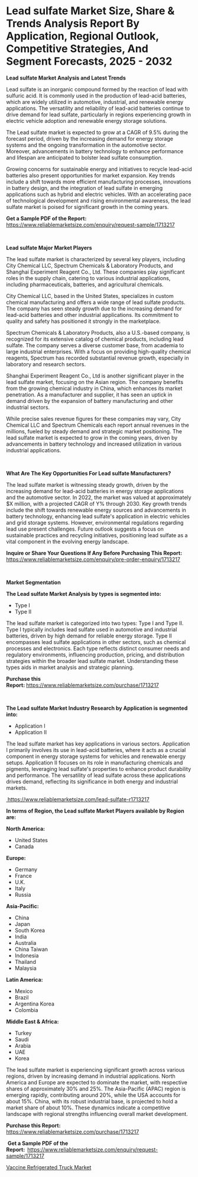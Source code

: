 <p><h1>Lead sulfate Market Size, Share & Trends Analysis Report By Application, Regional Outlook, Competitive Strategies, And Segment Forecasts, 2025 - 2032</h1></p><p><strong>Lead sulfate Market Analysis and Latest Trends</strong></p>
<p><p>Lead sulfate is an inorganic compound formed by the reaction of lead with sulfuric acid. It is commonly used in the production of lead-acid batteries, which are widely utilized in automotive, industrial, and renewable energy applications. The versatility and reliability of lead-acid batteries continue to drive demand for lead sulfate, particularly in regions experiencing growth in electric vehicle adoption and renewable energy storage solutions.</p><p>The Lead sulfate market is expected to grow at a CAGR of 9.5% during the forecast period, driven by the increasing demand for energy storage systems and the ongoing transformation in the automotive sector. Moreover, advancements in battery technology to enhance performance and lifespan are anticipated to bolster lead sulfate consumption. </p><p>Growing concerns for sustainable energy and initiatives to recycle lead-acid batteries also present opportunities for market expansion. Key trends include a shift towards more efficient manufacturing processes, innovations in battery design, and the integration of lead sulfate in emerging applications such as hybrid and electric vehicles. With an accelerating pace of technological development and rising environmental awareness, the lead sulfate market is poised for significant growth in the coming years.</p></p>
<p><strong>Get a Sample PDF of the Report:&nbsp;</strong> <a href="https://www.reliablemarketsize.com/enquiry/request-sample/1713217?utm_campaign=1897&utm_medium=2&utm_source=Github&utm_content=ia&utm_term=11012025&utm_id=lead-sulfate">https://www.reliablemarketsize.com/enquiry/request-sample/1713217</a></p>
<p>&nbsp;</p>
<p><strong>Lead sulfate Major Market Players</strong></p>
<p><p>The lead sulfate market is characterized by several key players, including City Chemical LLC, Spectrum Chemicals & Laboratory Products, and Shanghai Experiment Reagent Co., Ltd. These companies play significant roles in the supply chain, catering to various industrial applications, including pharmaceuticals, batteries, and agricultural chemicals.</p><p>City Chemical LLC, based in the United States, specializes in custom chemical manufacturing and offers a wide range of lead sulfate products. The company has seen steady growth due to the increasing demand for lead-acid batteries and other industrial applications. Its commitment to quality and safety has positioned it strongly in the marketplace.</p><p>Spectrum Chemicals & Laboratory Products, also a U.S.-based company, is recognized for its extensive catalog of chemical products, including lead sulfate. The company serves a diverse customer base, from academia to large industrial enterprises. With a focus on providing high-quality chemical reagents, Spectrum has recorded substantial revenue growth, especially in laboratory and research sectors.</p><p>Shanghai Experiment Reagent Co., Ltd is another significant player in the lead sulfate market, focusing on the Asian region. The company benefits from the growing chemical industry in China, which enhances its market penetration. As a manufacturer and supplier, it has seen an uptick in demand driven by the expansion of battery manufacturing and other industrial sectors.</p><p>While precise sales revenue figures for these companies may vary, City Chemical LLC and Spectrum Chemicals each report annual revenues in the millions, fueled by steady demand and strategic market positioning. The lead sulfate market is expected to grow in the coming years, driven by advancements in battery technology and increased utilization in various industrial applications.</p></p>
<p>&nbsp;</p>
<p><strong>What Are The Key Opportunities For Lead sulfate Manufacturers?</strong></p>
<p><p>The lead sulfate market is witnessing steady growth, driven by the increasing demand for lead-acid batteries in energy storage applications and the automotive sector. In 2022, the market was valued at approximately $X million, with a projected CAGR of Y% through 2030. Key growth trends include the shift towards renewable energy sources and advancements in battery technology, enhancing lead sulfate's application in electric vehicles and grid storage systems. However, environmental regulations regarding lead use present challenges. Future outlook suggests a focus on sustainable practices and recycling initiatives, positioning lead sulfate as a vital component in the evolving energy landscape.</p></p>
<p><strong>Inquire or Share Your Questions If Any Before Purchasing This Report:</strong> <a href="https://www.reliablemarketsize.com/enquiry/pre-order-enquiry/1713217?utm_campaign=1897&utm_medium=2&utm_source=Github&utm_content=ia&utm_term=11012025&utm_id=lead-sulfate">https://www.reliablemarketsize.com/enquiry/pre-order-enquiry/1713217</a></p>
<p>&nbsp;</p>
<p><strong>Market Segmentation</strong></p>
<p><strong>The Lead sulfate Market Analysis by types is segmented into:</strong></p>
<p><ul><li>Type I</li><li>Type II</li></ul></p>
<p><p>The lead sulfate market is categorized into two types: Type I and Type II. Type I typically includes lead sulfate used in automotive and industrial batteries, driven by high demand for reliable energy storage. Type II encompasses lead sulfate applications in other sectors, such as chemical processes and electronics. Each type reflects distinct consumer needs and regulatory environments, influencing production, pricing, and distribution strategies within the broader lead sulfate market. Understanding these types aids in market analysis and strategic planning.</p></p>
<p><strong>Purchase this Report:&nbsp;</strong><a href="https://www.reliablemarketsize.com/purchase/1713217?utm_campaign=1897&utm_medium=2&utm_source=Github&utm_content=ia&utm_term=11012025&utm_id=lead-sulfate">https://www.reliablemarketsize.com/purchase/1713217</a></p>
<p>&nbsp;</p>
<p><strong>The Lead sulfate Market Industry Research by Application is segmented into:</strong></p>
<p><ul><li>Application I</li><li>Application II</li></ul></p>
<p><p>The lead sulfate market has key applications in various sectors. Application I primarily involves its use in lead-acid batteries, where it acts as a crucial component in energy storage systems for vehicles and renewable energy setups. Application II focuses on its role in manufacturing chemicals and pigments, leveraging lead sulfate's properties to enhance product durability and performance. The versatility of lead sulfate across these applications drives demand, reflecting its significance in both energy and industrial markets.</p></p>
<p><a href="https://www.reliablemarketsize.com/lead-sulfate-r1713217?utm_campaign=1897&utm_medium=2&utm_source=Github&utm_content=ia&utm_term=11012025&utm_id=lead-sulfate">&nbsp;https://www.reliablemarketsize.com/lead-sulfate-r1713217</a></p>
<p><strong>In terms of Region, the Lead sulfate Market Players available by Region are:</strong></p>
<p>
    <p> <strong> North America: </strong>
        <ul>
            <li>United States</li>
            <li>Canada</li>
        </ul>
        </p> 
    <p> <strong> Europe: </strong>
        <ul>
            <li>Germany</li>
            <li>France</li>
            <li>U.K.</li>
            <li>Italy</li>
            <li>Russia</li>
        </ul>
        </p> 
    <p> <strong> Asia-Pacific: </strong>
        <ul>
            <li>China</li>
            <li>Japan</li>
            <li>South Korea</li>
            <li>India</li>
            <li>Australia</li>
            <li>China Taiwan</li>
            <li>Indonesia</li>
            <li>Thailand</li>
            <li>Malaysia</li>
        </ul>
        </p> 
    <p> <strong> Latin America: </strong>
        <ul>
            <li>Mexico</li>
            <li>Brazil</li>
            <li>Argentina Korea</li>
            <li>Colombia</li>
        </ul>
        </p> 
    <p> <strong> Middle East & Africa: </strong>
        <ul>
            <li>Turkey</li>
            <li>Saudi</li>
            <li>Arabia</li>
            <li>UAE</li>
            <li>Korea</li>
        </ul>
    </p>
    </p>
<p><p>The lead sulfate market is experiencing significant growth across various regions, driven by increasing demand in industrial applications. North America and Europe are expected to dominate the market, with respective shares of approximately 30% and 25%. The Asia-Pacific (APAC) region is emerging rapidly, contributing around 20%, while the USA accounts for about 15%. China, with its robust industrial base, is projected to hold a market share of about 10%. These dynamics indicate a competitive landscape with regional strengths influencing overall market development.</p></p>
<p><strong>Purchase this Report: </strong><a href="https://www.reliablemarketsize.com/purchase/1713217?utm_campaign=1897&utm_medium=2&utm_source=Github&utm_content=ia&utm_term=11012025&utm_id=lead-sulfate">https://www.reliablemarketsize.com/purchase/1713217</a></p>
<p>&nbsp;<strong>Get a Sample PDF of the Report:&nbsp;&nbsp;</strong><a href="https://www.reliablemarketsize.com/enquiry/request-sample/1713217?utm_campaign=1897&utm_medium=2&utm_source=Github&utm_content=ia&utm_term=11012025&utm_id=lead-sulfate">https://www.reliablemarketsize.com/enquiry/request-sample/1713217</a></p>
<p><strong></strong></p>
<p><p><a href="https://github.com/ChiragRP21/Market-Research-Report-List-7/blob/main/vaccine-refrigerated-truck-market.md?utm_campaign=1897&utm_medium=2&utm_source=Github&utm_content=ia&utm_term=11012025&utm_id=lead-sulfate">Vaccine Refrigerated Truck Market</a></p></p>